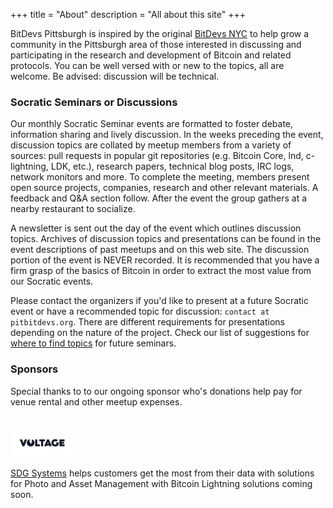+++
title = "About"
description = "All about this site"
+++

BitDevs Pittsburgh is inspired by the original [BitDevs NYC](https://bitdevs.org) to 
help grow a community in the Pittsburgh area of those interested in discussing 
and participating in the research and development of Bitcoin and related 
protocols. You can be well versed with or new to the topics, all are welcome. 
Be advised: discussion will be technical.

### Socratic Seminars or Discussions

Our monthly Socratic Seminar events are formatted to foster debate, information
sharing and lively discussion. In the weeks preceding the event, discussion
topics are collated by meetup members from a variety of sources: pull requests
in popular git repositories (e.g. Bitcoin Core, lnd, c-lightning, LDK, etc.),
research papers, technical blog posts, IRC logs, network monitors and more. To
complete the meeting, members present open source projects, companies,
research and other relevant materials. A feedback and Q&A section follow.
After the event the group gathers at a nearby restaurant to socialize.

A newsletter is sent out the day of the event which outlines discussion topics.
Archives of discussion topics and presentations can be found in the event
descriptions of past meetups and on this web site. The discussion portion of 
the event is NEVER recorded. It is recommended that you have a firm grasp of 
the basics of Bitcoin in order to extract the most value from our Socratic events.

Please contact the organizers if you'd like to present at a future Socratic
event or have a recommended topic for discussion: `contact at pitbitdevs.org`. 
There are different requirements for presentations depending on the nature 
of the project. Check our list of suggestions for 
[where to find topics](/about/find-topics) for future seminars.

### Sponsors

Special thanks to to our ongoing sponsor who's donations help pay for venue rental and other meetup expenses. 
<br>
<br>

<a href="https://sdgsystems.com/">
 <img src="/Voltage-Logo-Drk-RGB.svg" alt="SDG Logo" style="width:20%;height:20%;border:0;">
</a>
 
[SDG Systems](https://sdgsystems.com/) helps customers get the most from their data with solutions for Photo and Asset Management with Bitcoin Lightning solutions coming soon.
<br>
<br>
